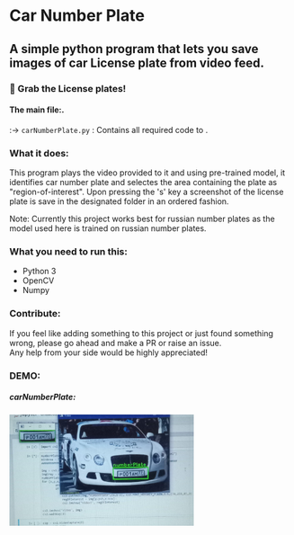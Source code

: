 # Car Number Plate 
## A simple python program that lets you save images of car License plate from video feed.

### :car: Grab the License plates!
#### The main file:. 
:-> `carNumberPlate.py` : Contains all required code to  . 

### What it does:
This program plays the video provided to it and using pre-trained model, it identifies car number plate and selectes the area containing the plate as "region-of-interest". Upon pressing the 's' key a screenshot of the license plate is save in the designated folder in an ordered fashion.

Note: Currently this project works best for russian number plates as the model used here is trained on russian number plates.

### What you need to run this:
* Python 3
* OpenCV
* Numpy

### Contribute:
If you feel like adding something to this project or just found something wrong, please go ahead and make a PR or raise an issue. <br/>
Any help from your side would be highly appreciated!

### DEMO:
##### carNumberPlate:
<img src="https://raw.githubusercontent.com/ritwiksingh21/Car-Number-Plate/main/IMG-20210204-WA0014.jpeg" title="carNumberPlate" width="65%">
